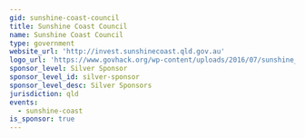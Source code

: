 ```yaml
---
gid: sunshine-coast-council
title: Sunshine Coast Council
name: Sunshine Coast Council
type: government
website_url: 'http://invest.sunshinecoast.qld.gov.au'
logo_url: 'https://www.govhack.org/wp-content/uploads/2016/07/sunshine_coast_council.png'
sponsor_level: Silver Sponsor
sponsor_level_id: silver-sponsor
sponsor_level_desc: Silver Sponsors
jurisdiction: qld
events:
  - sunshine-coast
is_sponsor: true
---
```

